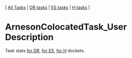 | [All Tasks](../alltasks.md) | [DR tasks](../docs-DR/tasklist.md) | [ES tasks](../docs-ES/tasklist.md) | [H tasks](../docs-H/tasklist.md) |
# ArnesonColocatedTask_User Description

Task stats [for DR](../docs-DR/ArnesonColocatedTask_User.md), [for ES](../docs-ES/ArnesonColocatedTask_User.md), [for H](../docs-H/ArnesonColocatedTask_User.md) dockets.

